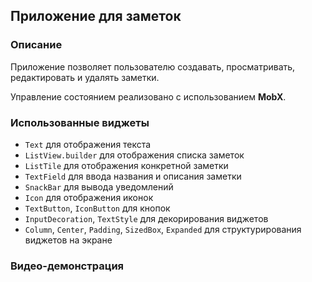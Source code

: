 ## Приложение для заметок

### Описание
Приложение позволяет пользователю создавать, просматривать, редактировать и удалять заметки.

Управление состоянием реализовано с использованием **MobX**.

### Использованные виджеты
- `Text` для отображения текста
- `ListView.builder` для отображения списка заметок
- `ListTile` для отображения конкретной заметки
- `TextField` для ввода названия и описания заметки
- `SnackBar` для вывода уведомлений
- `Icon` для отображения иконок
- `TextButton`, `IconButton` для кнопок
- `InputDecoration`, `TextStyle` для декорирования виджетов
- `Column`, `Center`, `Padding`, `SizedBox`, `Expanded` для структурирования виджетов на экране

### Видео-демонстрация

